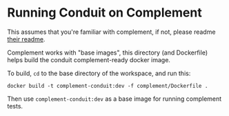 # Running Conduit on Complement

This assumes that you're familiar with complement, if not, please readme
[their readme](https://github.com/matrix-org/complement#running).

Complement works with "base images", this directory (and Dockerfile) helps build the conduit complement-ready docker
image.

To build, `cd` to the base directory of the workspace, and run this:

`docker build -t complement-conduit:dev -f complement/Dockerfile .`

Then use `complement-conduit:dev` as a base image for running complement tests.
